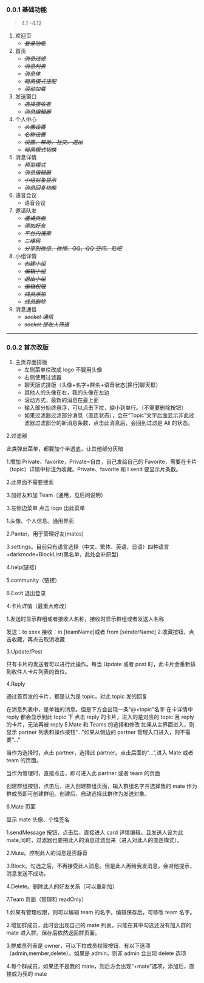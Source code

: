 ### 0.0.1 基础功能

> 4.1 -4.12

1. 欢迎页
   - ~~*登录功能*~~
2. 首页
   - ~~*消息过滤*~~
   - ~~*消息列表*~~
   - ~~*消息体*~~
   - ~~*暗黑模式适配*~~
   - ~~*滚动加载*~~
3. 发送窗口
   - ~~*选择接收者*~~
   - ~~*消息编辑器*~~
4. 个人中心
   - ~~*头像设置*~~
   - ~~*名称设置*~~
   - ~~*设置、帮助、社交、退出*~~
   - ~~*暗黑模式切换*~~
5. 消息详情
   - ~~*预览模式*~~
   - ~~*消息编辑器*~~
   - ~~*小组对象显示*~~
   - ~~*消息回复功能*~~
6. 语音会议
   - 语音会议
7. 邀请队友
   - ~~*邀请页面*~~
   - ~~*添加好友*~~
   - ~~*平台内搜索*~~
   - ~~*二维码*~~
   - ~~*分享到微信、微博、QQ、QQ 空间、贴吧*~~
8. 小组详情
   - ~~*创建小组*~~
   - ~~*编辑小组*~~
   - ~~*退出小组*~~
   - ~~*编辑权限*~~
   - ~~*成员添加*~~
   - ~~*成员删除*~~
9. 消息通信
   - ~~*socket 通信*~~
   - ~~*socket 接收人筛选*~~

---

### 0.0.2 首次改版

1. 主页界面排版
   - 左侧菜单栏改成 logo 不要用头像
   - 右侧使用过滤器
   - 聊天版式排版（头像+名字+群名+语音状态[换行]聊天框）
   - 其他人的头像在右，我的头像在左边
   - 滚动方式，最新的消息在最上面 
   - 输入部分始终悬浮，可以点击下拉，缩小到单行。（不需要删除按钮）
   - 如果过滤器过滤部分消息（直连状态），会在“Topic”文字后面显示非此过滤器过滤部分的新消息条数，点击此消息后，会回到过滤是 All 的状态。

2.过滤器

此类弹出菜单，都要加个半透底，让其他部分灰暗

1.增加 Private、favorite，Private=自白，自己发给自己的 Favorite，需要在卡片（topic）详情中标注为收藏。Private、favorite 和 I send 要显示片条数。

2.此界面不需要搜索

3.加好友和加 Team（通用，见后问说明）

3.左侧边菜单
点击 logo 出此菜单

1.头像、个人信息。通用界面

2.Panter，用于管理好友(mates)

3.settings。目前只有语言选择（中文、繁体、英语、日语）四种语言+darkmode+BlockList(黑名单，此处会补原型)

4.help(链接)

5.community（链接）

6.Excit 退出登录

4.卡片详情（最重大修改）

1.发送时显示群组或者接收人名称，接收时显示群组或者发送人名称

发送：to xxxx
接收：in [teamName]或者 from [senderName] 2.收藏按钮，点击收藏，再点击取消收藏

3.Update/Post

只有卡片的发送者可以进行此操作。每当 Update 或者 post 时，此卡片会重新排到收件人卡片列表的首位。

4.Reply

通过首页发的卡片，都是认为是 topic，对此 topic 发的回复

在消息列表中，是单独的消息。但是下方会出现一条“@+topic”名字
在卡详情中 reply 都会显示到此 topic 下
点击 reply 的卡片，进入的是对应的 topic
且 reply 的卡片，无法再被 reply
5.Mate 和 Teams 的选择和修改
如果从主界面进入，则显示 partner 列表和操作按钮“...”如果从侧边的 partner 管理入口进入，则不需要“…”

当作为选择时，点击 partner，选择此 partner。点击后面的“…”,进入 Mate 或者 team 的页面。

当作为管理时，直接点击，即可进入此 partner 或者 team 的页面

创建群组按钮，点击后，进入创建群组页面，输入群组名字并选择我的 mate 作为群成员即可创建群组。创建后，自动选择此群作为发送对象。

6.Mate 页面

显示 mate 头像、个性签名

1.sendMessage 按钮，点击后，直接进入 card 详情编辑。且发送人设为此 mate,同时，过滤器也要把此人的消息过滤出来（进入对此人的直连模式）。

2.Mute。控制此人的消息是否静音

3.Block。勾选之后，不再接受此人消息。但是此人再给我发消息，会对他提示，消息发送不成功。

4.Delete。删除此人的好友关系（可以重新加）

7.Team 页面（管理和 readOnly）

1.如果有管理权限，则可以编辑 team 的名字。编辑保存后，可修改 team 名字。

2.增加群成员，此时会出现自己的 mate 列表，只能在其中勾选还没有加入群的 mate 进入群。保存后依然返回群页面。

3.群成员列表是 owner，可以下拉成员权限按钮，有以下选项（admin,member,delete）。如果是 admin，则非 admin 会出现 delete 选项

4.每个群成员，如果还不是我的 mate，则后方会出现“+mate”选项，添加后，直接成为我的 mate
